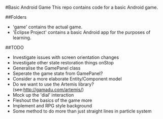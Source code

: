 #Basic Android Game
This repo contains code for a basic Android game.

##Folders
* 'game' contains the actual game.
* 'Eclipse Project' contains a basic Android app for the purposes of learning.

##TODO
* Investigate issues with screen orientation changes
* Investigate other state restoration things onStop
* Generalise the GamePanel class
* Seperate the game state from GamePanel?
* Consider a more elaborate Entity/Component model
* Do we want to use the Artemis library? (see:http://gamadu.com/artemis/)
* Mock up the 'dial' interaction
* Fleshout the basics of the game more
* Implement and RPG style background
* Some method to do more than just straight lines in particle system
